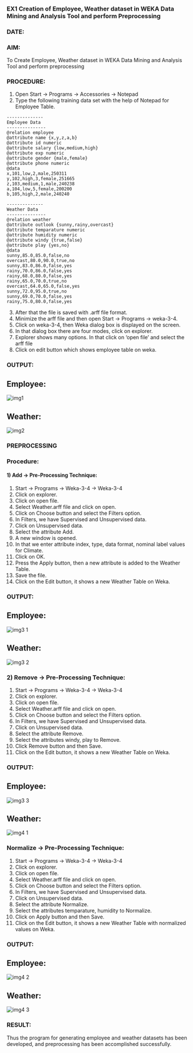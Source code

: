 ### EX1 Creation of Employee, Weather dataset in WEKA Data Mining and Analysis Tool and perform Preprocessing
### DATE: 
### AIM: 
  To Create Employee, Weather dataset in WEKA Data Mining and Analysis Tool and perform preprocessing
### PROCEDURE: 
1) Open Start -> Programs -> Accessories -> Notepad
2) Type the following training data set with the help of Notepad for Employee Table.

```
--------------
Employee Data
---------------
@relation employee
@attribute name {x,y,z,a,b}
@attribute id numeric
@attribute salary {low,medium,high}
@attribute exp numeric
@attribute gender {male,female}
@attribute phone numeric
@data
x,101,low,2,male,250311
y,102,high,3,female,251665
z,103,medium,1,male,240238
a,104,low,5,female,200200
b,105,high,2,male,240240

--------------
Weather Data
---------------
@relation weather
@attribute outlook {sunny,rainy,overcast}
@attribute temparature numeric
@attribute humidity numeric
@attribute windy {true,false}
@attribute play {yes,no}
@data
sunny,85.0,85.0,false,no
overcast,80.0,90.0,true,no
sunny,83.0,86.0,false,yes
rainy,70.0,86.0,false,yes
rainy,68.0,80.0,false,yes
rainy,65.0,70.0,true,no
overcast,64.0,65.0,false,yes
sunny,72.0,95.0,true,no
sunny,69.0,70.0,false,yes
rainy,75.0,80.0,false,yes
```
3) After that the file is saved with .arff file format.
4) Minimize the arff file and then open Start -> Programs -> weka-3-4.
5) Click on weka-3-4, then Weka dialog box is displayed on the screen.
6) In that dialog box there are four modes, click on explorer.
7) Explorer shows many options. In that click on ‘open file’ and select the arff file
8) Click on edit button which shows employee table on weka.

### OUTPUT:

## Employee:

![img1](https://github.com/ragulmani936/WDM_EXP1/assets/94881918/5242617f-43c5-4190-9878-6f7a84281df4)

## Weather:

![img2](https://github.com/ragulmani936/WDM_EXP1/assets/94881918/0257bca7-8663-49c4-906b-a8b4b608aa81)


### PREPROCESSING
### Procedure:
#### 1) Add -> Pre-Processing Technique:
1) Start -> Programs -> Weka-3-4 -> Weka-3-4
2) Click on explorer.
3) Click on open file.
4) Select Weather.arff file and click on open.
5) Click on Choose button and select the Filters option.
6) In Filters, we have Supervised and Unsupervised data.
7) Click on Unsupervised data.
8) Select the attribute Add.
9) A new window is opened.
10) In that we enter attribute index, type, data format, nominal label values for Climate.
11) Click on OK.
12) Press the Apply button, then a new attribute is added to the Weather Table.
13) Save the file.
14) Click on the Edit button, it shows a new Weather Table on Weka.

### OUTPUT:

## Employee:
![img3 1](https://github.com/ragulmani936/WDM_EXP1/assets/94881918/8b2754c5-94ba-49bd-a665-dd5752495c4e)

## Weather:
![img3 2](https://github.com/ragulmani936/WDM_EXP1/assets/94881918/e8ccc5c0-d71f-45c6-b915-4450f36ebb9d)


### 2) Remove -> Pre-Processing Technique:

1) Start -> Programs -> Weka-3-4 -> Weka-3-4
2) Click on explorer.
3) Click on open file.
4) Select Weather.arff file and click on open.
5) Click on Choose button and select the Filters option.
6) In Filters, we have Supervised and Unsupervised data.
7) Click on Unsupervised data.
8) Select the attribute Remove.
9) Select the attributes windy, play to Remove.
10) Click Remove button and then Save.
11) Click on the Edit button, it shows a new Weather Table on Weka.

### OUTPUT:

## Employee:

![img3 3](https://github.com/ragulmani936/WDM_EXP1/assets/94881918/98b1ae83-b526-4cd9-8e38-e5b5b9aa2caf)

## Weather:

![img4 1](https://github.com/ragulmani936/WDM_EXP1/assets/94881918/6a6fc85b-312a-495a-a480-c09f3100ecb0)

### Normalize -> Pre-Processing Technique:

1) Start -> Programs -> Weka-3-4 -> Weka-3-4
2) Click on explorer.
3) Click on open file.
4) Select Weather.arff file and click on open.
5) Click on Choose button and select the Filters option.
6) In Filters, we have Supervised and Unsupervised data.
7) Click on Unsupervised data.
8) Select the attribute Normalize.
9) Select the attributes temparature, humidity to Normalize.
10) Click on Apply button and then Save.
11) Click on the Edit button, it shows a new Weather Table with normalized values on Weka.

### OUTPUT:

## Employee:

![img4 2](https://github.com/ragulmani936/WDM_EXP1/assets/94881918/0c533233-96c2-4b59-b973-a09a433dfd0a)

## Weather:

![img4 3](https://github.com/ragulmani936/WDM_EXP1/assets/94881918/f543308b-81eb-4fd0-bbb8-2fcc78e8909f)


### RESULT: 
  Thus the program for generating employee and weather datasets has been developed, and preprocessing has been accomplished successfully.
